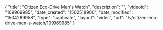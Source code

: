 {
    "title": "Citizen Eco-Drive Men's Watch",
    "description": "",
    "videoid": "109969985",
    "date_created": "1502518900",
    "date_modified": "1504289958",
    "type": "captivate",
    "layout": "video",
    "url": "\/v\/citizen-eco-drive-men-s-watch\/109969985"
}